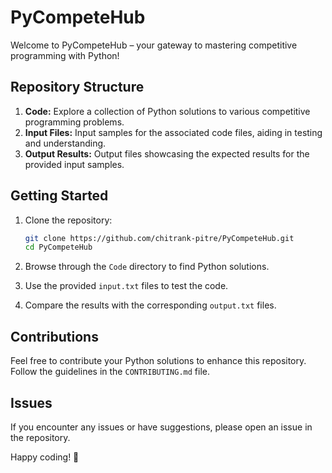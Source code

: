 # PyCompeteHub

Welcome to PyCompeteHub – your gateway to mastering competitive programming with Python!

## Repository Structure

1. **Code:** Explore a collection of Python solutions to various competitive programming problems.
2. **Input Files:** Input samples for the associated code files, aiding in testing and understanding.
3. **Output Results:** Output files showcasing the expected results for the provided input samples.

## Getting Started

1. Clone the repository:

    ```bash
    git clone https://github.com/chitrank-pitre/PyCompeteHub.git
    cd PyCompeteHub
    ```

2. Browse through the `Code` directory to find Python solutions.
3. Use the provided `input.txt` files to test the code.
4. Compare the results with the corresponding `output.txt` files.

## Contributions

Feel free to contribute your Python solutions to enhance this repository. Follow the guidelines in the `CONTRIBUTING.md` file.

## Issues

If you encounter any issues or have suggestions, please open an issue in the repository.

Happy coding! 🚀
